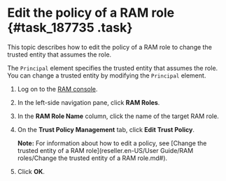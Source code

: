 # Edit the policy of a RAM role {#task_187735 .task}

This topic describes how to edit the policy of a RAM role to change the trusted entity that assumes the role.

The `Principal` element specifies the trusted entity that assumes the role. You can change a trusted entity by modifying the `Principal` element.

1.  Log on to the [RAM console](https://partners-intl.console.aliyun.com/#/ram).
2.  In the left-side navigation pane, click **RAM Roles**.
3.  In the **RAM Role Name** column, click the name of the target RAM role.
4.  On the **Trust Policy Management** tab, click **Edit Trust Policy**. 

    **Note:** For information about how to edit a policy, see [Change the trusted entity of a RAM role](reseller.en-US/User Guide/RAM roles/Change the trusted entity of a RAM role.md#).

5.  Click **OK**.

